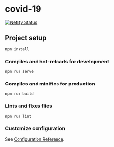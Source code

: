 # covid-19

[![Netlify Status](https://api.netlify.com/api/v1/badges/750d4086-9a60-4899-bdd1-34539858dc3d/deploy-status)](https://app.netlify.com/sites/hardcore-swirles-bf47c6/deploys)

## Project setup
```
npm install
```

### Compiles and hot-reloads for development
```
npm run serve
```

### Compiles and minifies for production
```
npm run build
```

### Lints and fixes files
```
npm run lint
```

### Customize configuration
See [Configuration Reference](https://cli.vuejs.org/config/).
